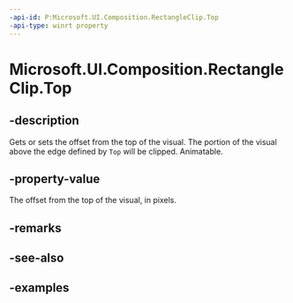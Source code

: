 ```yaml
---
-api-id: P:Microsoft.UI.Composition.RectangleClip.Top
-api-type: winrt property
---
```


# Microsoft.UI.Composition.RectangleClip.Top

<!--
public float Top { get; set; }
-->

## -description

Gets or sets the offset from the top of the visual. The portion of the visual above the edge defined by `Top` will be clipped. Animatable.

## -property-value

The offset from the top of the visual, in pixels.

## -remarks

## -see-also

## -examples


